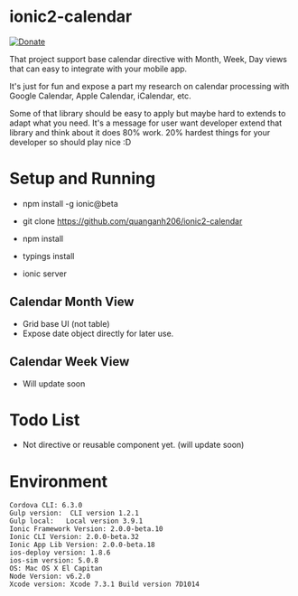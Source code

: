 # ionic2-calendar

[![Donate](https://www.paypalobjects.com/en_US/i/btn/btn_donate_LG.gif)](https://www.paypal.com/cgi-bin/webscr?cmd=_donations&business=quanganh%40aiti%2ecom%2evn&lc=VN&item_name=Ionic2%20Calendar&item_number=ionic2calendar&no_note=0&currency_code=USD&bn=PP%2dDonationsBF%3abtn_donateCC_LG%2egif%3aNonHostedGuest)

That project support base calendar directive with Month, Week, Day views that can easy to integrate with your mobile app.

It's just for fun and expose a part my research on calendar processing with Google Calendar, Apple Calendar, iCalendar, etc.

Some of that library should be easy to apply but maybe hard to extends to adapt what you need. It's a message for user want developer extend that library and think about it does 80% work. 20% hardest things for your developer so should play nice :D 

# Setup and Running 
- npm install -g ionic@beta
- git clone https://github.com/quanganh206/ionic2-calendar
- npm install 
- typings install

- ionic server 

## Calendar Month View 
- Grid base UI (not table)
- Expose date object directly for later use.

## Calendar Week View
- Will update soon

# Todo List
- Not directive or reusable component yet. (will update soon)

# Environment 
```
Cordova CLI: 6.3.0
Gulp version:  CLI version 1.2.1
Gulp local:   Local version 3.9.1
Ionic Framework Version: 2.0.0-beta.10
Ionic CLI Version: 2.0.0-beta.32
Ionic App Lib Version: 2.0.0-beta.18
ios-deploy version: 1.8.6 
ios-sim version: 5.0.8 
OS: Mac OS X El Capitan
Node Version: v6.2.0
Xcode version: Xcode 7.3.1 Build version 7D1014
```
